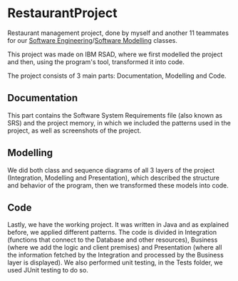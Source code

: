 # RestaurantProject
Restaurant management project, done by myself and another 11 teammates for our [Software Engineering](http://web.fdi.ucm.es/UCMFiles/pdf/FICHAS_DOCENTES/2022/6876.pdf)/[Software Modelling](http://web.fdi.ucm.es/UCMFiles/pdf/FICHAS_DOCENTES/2022/6605.pdf) classes.

This project was made on IBM RSAD, where we first modelled the project and then, using the program's tool, transformed it into code.

The project consists of 3 main parts: Documentation, Modelling and Code.

## Documentation
This part contains the Software System Requirements file (also known as SRS) and the project memory, in which we included the patterns used in the project, as well as screenshots of the project.

## Modelling
We did both class and sequence diagrams of all 3 layers of the project (Integration, Modelling and Presentation), which described the structure and behavior of the program, then we transformed these models into code.

## Code
Lastly, we have the working project. It was written in Java and as explained before, we applied different patterns. The code is divided in Integration (functions that connect to the Database and other resources), Business (where we add the logic and client premises) and Presentation (where all the information fetched by the Integration and processed by the Business layer is displayed).
We also performed unit testing, in the Tests folder, we used JUnit testing to do so.
